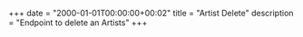 +++
date = "2000-01-01T00:00:00+00:02"
title = "Artist Delete"
description = "Endpoint to delete an Artists"
+++